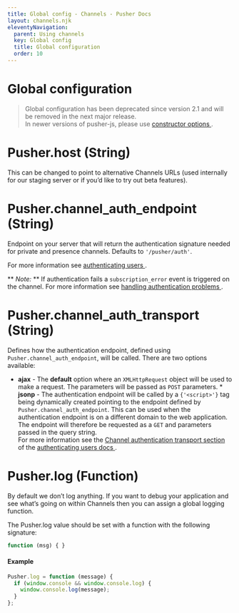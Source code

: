```yaml
---
title: Global config - Channels - Pusher Docs
layout: channels.njk
eleventyNavigation:
  parent: Using channels
  key: Global config
  title: Global configuration
  order: 10
---
```


# Global configuration

> Global configuration has been deprecated since version 2.1 and will be removed in the next major release. <br /> In newer versions of pusher-js, please use [ constructor options ](/docs/channels/using_channels/connection#channels-options-parameter) .

# Pusher.host (String)

This can be changed to point to alternative Channels URLs (used internally for our staging server or if you’d like to try out beta features).

# Pusher.channel_auth_endpoint (String)

Endpoint on your server that will return the authentication signature needed for private and presence channels. Defaults to `'/pusher/auth'`.

For more information see [ authenticating users ](/docs/channels/server_api/authenticating-users) .

** _Note:_ ** If authentication fails a `subscription_error` event is triggered on the channel. For more information see [ handling authentication problems ](/docs/channels/using_channels/events#pusher-subscription-error) .

# Pusher.channel_auth_transport (String)

Defines how the authentication endpoint, defined using `Pusher.channel_auth_endpoint`, will be called. There are two options available:

- **ajax** - The **default** option where an `XMLHttpRequest` object will be used to make a request. The parameters will be passed as `POST` parameters. \* **jsonp** - The authentication endpoint will be called by a `{'<script>'}` tag being dynamically created pointing to the endpoint defined by `Pusher.channel_auth_endpoint`. This can be used when the authentication endpoint is on a different domain to the web application. The endpoint will therefore be requested as a `GET` and parameters passed in the query string.  
  For more information see the [ Channel authentication transport section ](/docs/channels/server_api/authenticating-users#setting-the-channel-authentication-transport) of the [ authenticating users docs ](/docs/channels/server_api/authenticating-users) .

# Pusher.log (Function)

By default we don’t log anything. If you want to debug your application and see what’s going on within Channels then you can assign a global logging function.

The Pusher.log value should be set with a function with the following signature:

```js
function (msg) { }
```

#### Example

```js
Pusher.log = function (message) {
  if (window.console && window.console.log) {
    window.console.log(message);
  }
};
```
